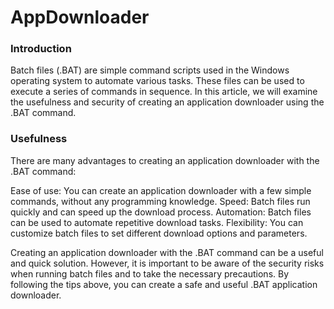 # AppDownloader

### Introduction

Batch files (.BAT) are simple command scripts used in the Windows operating system to automate various tasks. These files can be used to execute a series of commands in sequence. In this article, we will examine the usefulness and security of creating an application downloader using the .BAT command.

### Usefulness

There are many advantages to creating an application downloader with the .BAT command:

Ease of use: You can create an application downloader with a few simple commands, without any programming knowledge.
Speed: Batch files run quickly and can speed up the download process.
Automation: Batch files can be used to automate repetitive download tasks.
Flexibility: You can customize batch files to set different download options and parameters.

Creating an application downloader with the .BAT command can be a useful and quick solution. However, it is important to be aware of the security risks when running batch files and to take the necessary precautions. By following the tips above, you can create a safe and useful .BAT application downloader.

